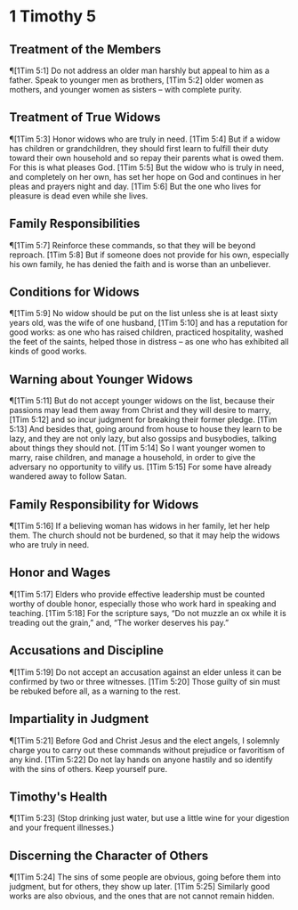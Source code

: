 # 1 Timothy 5

## Treatment of the Members
¶[1Tim 5:1] Do not address an older man harshly but appeal to him as a father. Speak to younger men as brothers,
[1Tim 5:2] older women as mothers, and younger women as sisters – with complete purity.

## Treatment of True Widows
¶[1Tim 5:3] Honor widows who are truly in need.
[1Tim 5:4] But if a widow has children or grandchildren, they should first learn to fulfill their duty toward their own household and so repay their parents what is owed them. For this is what pleases God.
[1Tim 5:5] But the widow who is truly in need, and completely on her own, has set her hope on God and continues in her pleas and prayers night and day.
[1Tim 5:6] But the one who lives for pleasure is dead even while she lives.

## Family Responsibilities
¶[1Tim 5:7] Reinforce these commands, so that they will be beyond reproach.
[1Tim 5:8] But if someone does not provide for his own, especially his own family, he has denied the faith and is worse than an unbeliever.

## Conditions for Widows
¶[1Tim 5:9] No widow should be put on the list unless she is at least sixty years old, was the wife of one husband,
[1Tim 5:10] and has a reputation for good works: as one who has raised children, practiced hospitality, washed the feet of the saints, helped those in distress – as one who has exhibited all kinds of good works.

## Warning about Younger Widows
¶[1Tim 5:11] But do not accept younger widows on the list, because their passions may lead them away from Christ and they will desire to marry,
[1Tim 5:12] and so incur judgment for breaking their former pledge.
[1Tim 5:13] And besides that, going around from house to house they learn to be lazy, and they are not only lazy, but also gossips and busybodies, talking about things they should not.
[1Tim 5:14] So I want younger women to marry, raise children, and manage a household, in order to give the adversary no opportunity to vilify us.
[1Tim 5:15] For some have already wandered away to follow Satan.

## Family Responsibility for Widows
¶[1Tim 5:16] If a believing woman has widows in her family, let her help them. The church should not be burdened, so that it may help the widows who are truly in need.

## Honor and Wages
¶[1Tim 5:17] Elders who provide effective leadership must be counted worthy of double honor, especially those who work hard in speaking and teaching.
[1Tim 5:18] For the scripture says, “Do not muzzle an ox while it is treading out the grain,” and, “The worker deserves his pay.”

## Accusations and Discipline
¶[1Tim 5:19] Do not accept an accusation against an elder unless it can be confirmed by two or three witnesses.
[1Tim 5:20] Those guilty of sin must be rebuked before all, as a warning to the rest.

## Impartiality in Judgment
¶[1Tim 5:21] Before God and Christ Jesus and the elect angels, I solemnly charge you to carry out these commands without prejudice or favoritism of any kind.
[1Tim 5:22] Do not lay hands on anyone hastily and so identify with the sins of others. Keep yourself pure.

## Timothy's Health
¶[1Tim 5:23] (Stop drinking just water, but use a little wine for your digestion and your frequent illnesses.)

## Discerning the Character of Others
¶[1Tim 5:24] The sins of some people are obvious, going before them into judgment, but for others, they show up later.
[1Tim 5:25] Similarly good works are also obvious, and the ones that are not cannot remain hidden.
